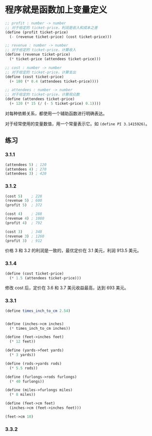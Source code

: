 # 程序就是函数加上变量定义

```scheme
;; profit : number -> number
;; 对于给定的 ticket-price，利润是收入和成本之差
(define (profit ticket-price)
  (- (revenue ticket-price) (cost ticket-price)))

;; revenue : number -> number
;; 对于给定的 ticket-price，计算收入
(define (revenue ticket-price)
  (* ticket-price (attendees ticket-price)))

;; cost : number -> number
;; 对于给定的 ticket-price，计算支出
(define (cost ticket-price)
  (+ 180 (* 0.4 (attendees ticket-price))))

;; attendees : number -> number
;; 对于给定的 ticket-price，计算观众数
(define (attendees ticket-price)
  (+ 120 (* 15 (/ (- 5 ticket-price) 0.1))))
```

对每种依赖关系，都使用一个辅助函数进行明确表达。

对于经常使用的变量数值，用一个常量表示它。如 `(define PI 3.1415926)`。



## 练习

### 3.1.1

```scheme
(attendees 5) ; 120
(attendees 4) ; 270
(attendees 3) ; 420
```

### 3.1.2

```scheme
(cost 5)    ; 228
(revenue 5) ; 600
(profit 5)  ; 372

(cost 4)    ; 288
(revenue 4) ; 1080
(profit 4)  ; 792

(cost 3)    ; 348
(revenue 3) ; 1260
(profit 3)  ; 912
```

价格 3 和 3.2 的利润是一致的，最优定价在 3.1 美元，利润 913.5 美元。

### 3.1.4

```scheme
(define (cost ticket-price)
  (* 1.5 (attendees ticket-price)))
```

修改 cost 后，定价在 3.6 和 3.7 美元收益最高，达到 693 美元。

### 3.3.1

```scheme
(define times_inch_to_cm 2.54)


(define (inches->cm inches)
  (* times_inch_to_cm inches))

(define (feet->inches feet)
  (* 12 feet))

(define (yards->feet yards)
  (* 3 yards))

(define (rods->yards rods)
  (* 5.5 rods))

(define (furlongs->rods furlongs)
  (* 40 furlongs))

(define (miles->furlongs miles)
  (* 8 miles))

(define (feet->cm feet)
  (inches->cm (feet->inches feet)))

(feet->cm 10)
```

### 3.3.2

```scheme

```